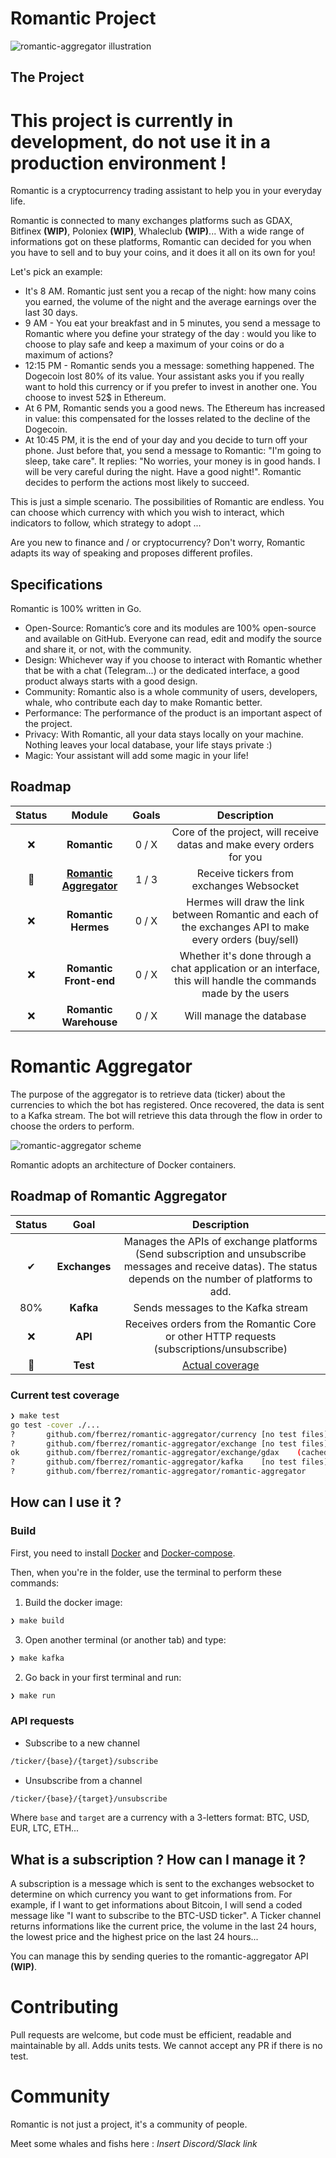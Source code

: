 # Romantic Project



![romantic-aggregator illustration](romantic-illustration.png "Romantic Aggregator Illustration")

The Project
-----------

# This project is currently in development, do not use it in a production environment !

Romantic is a cryptocurrency trading assistant to help you in your everyday life.

Romantic is connected to many exchanges platforms such as GDAX, Bitfinex **(WIP)**, Poloniex **(WIP)**, Whaleclub **(WIP)**... With a wide range of informations got on these platforms, Romantic can decided for you when you have to sell and to buy your coins, and it does it all on its own for you!

Let's pick an example:

- It's 8 AM. Romantic just sent you a recap of the night: how many coins you earned, the volume of the night and the average earnings over the last 30 days.
- 9 AM - You eat your breakfast and in 5 minutes, you send a message to Romantic where you define your strategy of the day : would you like to choose to play safe and keep a maximum of your coins or do a maximum of actions?
- 12:15 PM - Romantic sends you a message: something happened. The Dogecoin lost 80% of its value. Your assistant asks you if you really want to hold this currency or if you prefer to invest in another one. You choose to invest 52$ in Ethereum.
- At 6 PM, Romantic sends you a good news. The Ethereum has increased in value: this compensated for the losses related to the decline of the Dogecoin.
- At 10:45 PM, it is the end of your day and you decide to turn off your phone. Just before that, you send a message to Romantic: "I'm going to sleep, take care". It replies: "No worries, your money is in good hands. I will be very careful during the night. Have a good night!". Romantic decides to perform the actions most likely to succeed.

This is just a simple scenario. The possibilities of Romantic are endless. You can choose which currency with which you wish to interact, which indicators to follow, which strategy to adopt ...

Are you new to finance and / or cryptocurrency? Don't worry, Romantic adapts its way of speaking and proposes different profiles.


Specifications
--------------

Romantic is 100% written in Go.

- Open-Source: Romantic’s core and its modules are 100% open-source and available on GitHub. Everyone can read, edit and modify the source and share it, or not, with the community.
- Design: Whichever way if you choose to interact with Romantic whether that be with a chat (Telegram...) or the dedicated interface, a good product always starts with a good design.
- Community: Romantic also is a whole community of users, developers, whale, who contribute each day to make Romantic better.
- Performance: The performance of the product is an important aspect of the project.
- Privacy: With Romantic, all your data stays locally on your machine. Nothing leaves your local database, your life stays private :)
- Magic: Your assistant will add some magic in your life!

Roadmap
-------


| Status | Module | Goals | Description |
| :---: | :---: | :---: | :---: |
| ❌ | **Romantic** | 0 / X | Core of the project, will receive datas and make every orders for you  |
| 🚀 | **[Romantic Aggregator](#romantic-aggregator)** | 1 / 3 | Receive tickers from exchanges Websocket |
| ❌ | **Romantic Hermes** | 0 / X | Hermes will draw the link between Romantic and each of the exchanges API to make every orders (buy/sell) |
| ❌ | **Romantic Front-end** | 0 / X | Whether it's done through a chat application or an interface, this will handle the commands made by the users |
| ❌ | **Romantic Warehouse** | 0 / X | Will manage the database |

Romantic Aggregator
===================

The purpose of the aggregator is to retrieve data (ticker) about the currencies to which the bot has registered. Once recovered, the data is sent to a Kafka stream. The bot will retrieve this data through the flow in order to choose the orders to perform.

![romantic-aggregator scheme](romantic-aggregator.png "Romantic Aggregator Scheme")

Romantic adopts an architecture of Docker containers.

Roadmap of Romantic Aggregator
------------------------------

| Status | Goal | Description |
| :---: | :---: | :---: |
| ✔ | **Exchanges** | Manages the APIs of exchange platforms (Send subscription and unsubscribe messages and receive datas). The status depends on the number of platforms to add. |
| 80% | **Kafka** | Sends messages to the Kafka stream |
| ❌ | **API** | Receives orders from the Romantic Core or other HTTP requests (subscriptions/unsubscribe) |
| 🚀 | **Test** | [Actual coverage](#current-test-coverage) |

### Current test coverage
```bash
❯ make test
go test -cover ./...
?       github.com/fberrez/romantic-aggregator/currency [no test files]
?       github.com/fberrez/romantic-aggregator/exchange [no test files]
ok      github.com/fberrez/romantic-aggregator/exchange/gdax    (cached)        coverage: 63.1% of statements
?       github.com/fberrez/romantic-aggregator/kafka    [no test files]
?       github.com/fberrez/romantic-aggregator/romantic-aggregator      [no test files]
```

## How can I use it ?

### Build

First, you need to install [Docker](https://www.docker.com/) and [Docker-compose](https://docs.docker.com/compose/).

Then, when you're in the folder, use the terminal to perform these commands:

1. Build the docker image:
```bash
❯ make build
```

3. Open another terminal (or another tab) and type:
```bash
❯ make kafka
```

2. Go back in your first terminal and run:
```bash
❯ make run
```

### API requests

- Subscribe to a new channel
```bash
/ticker/{base}/{target}/subscribe
```

- Unsubscribe from a channel
```bash
/ticker/{base}/{target}/unsubscribe
```

Where `base` and `target` are a currency with a 3-letters format: BTC, USD, EUR, LTC, ETH...

## What is a subscription ? How can I manage it ?

A subscription is a message which is sent to the exchanges websocket to determine on which currency you want to get informations from. For example, if I want to get informations about Bitcoin, I will send a coded message like "I want to subscribe to the BTC-USD ticker". A Ticker channel returns informations like the current price, the volume in the last 24 hours, the lowest price and the highest price on the last 24 hours...

You can manage this by sending queries to the romantic-aggregator API **(WIP)**.



Contributing
============

Pull requests are welcome, but code must be efficient, readable and maintainable by all. Adds units tests. We cannot accept any PR if there is no test.

Community
=========

Romantic is not just a project, it's a community of people.

Meet some whales and fishs here : _Insert Discord/Slack link_
